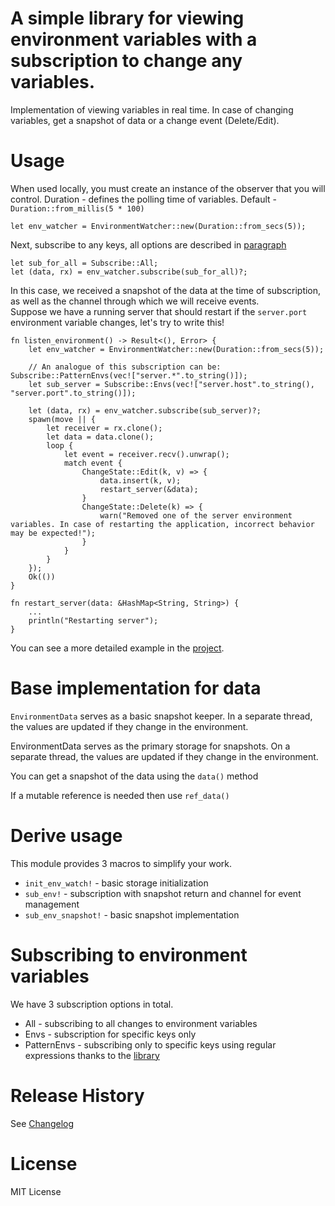 # A simple library for viewing environment variables with a subscription to change any variables.
Implementation of viewing variables in real time. In case of changing variables, get a snapshot of data or a change event (Delete/Edit).

# Usage

When used locally, you must create an instance of the observer that you will control. Duration - defines the polling time of variables. Default - `Duration::from_millis(5 * 100)`
```
let env_watcher = EnvironmentWatcher::new(Duration::from_secs(5));
```
Next, subscribe to any keys, all options are described in [paragraph](#Subscribing-to-environment-variables)

```
let sub_for_all = Subscribe::All;
let (data, rx) = env_watcher.subscribe(sub_for_all)?;
```
In this case, we received a snapshot of the data at the time of subscription, as well as the channel through which we will receive events.  
Suppose we have a running server that should restart if the `server.port` environment variable changes, let's try to write this!
```
fn listen_environment() -> Result<(), Error> {
    let env_watcher = EnvironmentWatcher::new(Duration::from_secs(5));
    
    // An analogue of this subscription can be: Subscribe::PatternEnvs(vec!["server.*".to_string()]); 
    let sub_server = Subscribe::Envs(vec!["server.host".to_string(), "server.port".to_string()]); 
    
    let (data, rx) = env_watcher.subscribe(sub_server)?;
    spawn(move || {
        let receiver = rx.clone();
        let data = data.clone();
        loop {
            let event = receiver.recv().unwrap();
            match event {
                ChangeState::Edit(k, v) => {
                    data.insert(k, v);
                    restart_server(&data);
                }
                ChangeState::Delete(k) => {
                    warn("Removed one of the server environment variables. In case of restarting the application, incorrect behavior may be expected!");
                }
            }
        }
    });
    Ok(())
}

fn restart_server(data: &HashMap<String, String>) {
    ...
    println("Restarting server");
}
```
You can see a more detailed example in the [project](examples/change_handler.rs).

# Base implementation for data

`EnvironmentData` serves as a basic snapshot keeper. In a separate thread, the values are updated if they change in the environment.

EnvironmentData serves as the primary storage for snapshots. On a separate thread, the values are updated if they change in the environment.

You can get a snapshot of the data using the `data()` method  

If a mutable reference is needed then use `ref_data()`  

# Derive usage
This module provides 3 macros to simplify your work.  
* `init_env_watch!` - basic storage initialization
* `sub_env!` - subscription with snapshot return and channel for event management
* `sub_env_snapshot!` - basic snapshot implementation

# Subscribing to environment variables

We have 3 subscription options in total.  
* All - subscribing to all changes to environment variables
* Envs - subscription for specific keys only
* PatternEnvs - subscribing only to specific keys using regular expressions thanks to the [library](https://docs.rs/regex/1.5.4/regex/)

# Release History

See [Changelog](CHANGELOG.md)

# License

MIT License